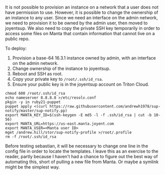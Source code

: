 It is not possible to provision an instance on a network that a user does not have permission to use. However, it is possible to change the ownership of an instance to any user. Since we need an interface on the admin network, we need to provision it to be owned by the admin user, then moved to joyentsup. We also need to copy the private SSH key temporarily in order to access some files on Manta that contain information that cannot live on a public repo.

To deploy:

1. Provision a base-64 16.3.1 instance owned by admin, with an interface on the admin network.
2. Change ownership of the instance to joyentsup.
3. Reboot and SSH as root.
4. Copy your private key to `/root/.ssh/id_rsa`.
5. Ensure your public key is in the joyentsup account on Triton Cloud.

```
chmod 600 /root/.ssh/id_rsa
echo nameserver 8.8.8.8 >/etc/resolv.conf
pkgin -y in ruby21-puppet
puppet apply <(curl https://raw.githubusercontent.com/andrewh1978/sup-notify/master/sup-notify.pp)
export MANTA_KEY_ID=$(ssh-keygen -E md5 -l -f .ssh/id_rsa | cut -b 10-56)
export MANTA_URL=https://us-east.manta.joyent.com
export MANTA_USER=<Manta user ID>
mget /andrew.hill/stor/sup-notify-profile >/root/.profile
rm -f /root/.ssh/id_rsa
```

Before testing sebastian, it will be necessary to change one line in the config file in order to locate the templates. I leave this as an exercise to the reader, partly because I haven't had a chance to figure out the best way of automating this, short of pulling a new file from Manta. Or maybe a symlink might be the simplest way.
